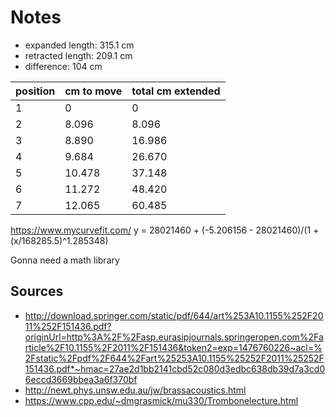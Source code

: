 # Notes
- expanded length: 315.1 cm
- retracted length: 209.1 cm
- difference: 104 cm

|position|cm to move|total cm extended|
|----|----|----|
|1|0|0|
|2|8.096|8.096|
|3|8.890|16.986|
|4|9.684|26.670|
|5|10.478|37.148|
|6|11.272|48.420|
|7|12.065|60.485|

https://www.mycurvefit.com/
y = 28021460 + (-5.206156 - 28021460)/(1 + (x/168285.5)^1.285348)

Gonna need a math library

## Sources
- http://download.springer.com/static/pdf/644/art%253A10.1155%252F2011%252F151436.pdf?originUrl=http%3A%2F%2Fasp.eurasipjournals.springeropen.com%2Farticle%2F10.1155%2F2011%2F151436&token2=exp=1476760226~acl=%2Fstatic%2Fpdf%2F644%2Fart%25253A10.1155%25252F2011%25252F151436.pdf*~hmac=27ae2d1bb2141cbd52c080d3edbc638db39d7a3cd06eccd3669bbea3a6f370bf
- http://newt.phys.unsw.edu.au/jw/brassacoustics.html
- https://www.cpp.edu/~dmgrasmick/mu330/Trombonelecture.html
